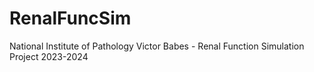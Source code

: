 # RenalFuncSim
National Institute of Pathology Victor Babes - Renal Function Simulation Project 2023-2024

